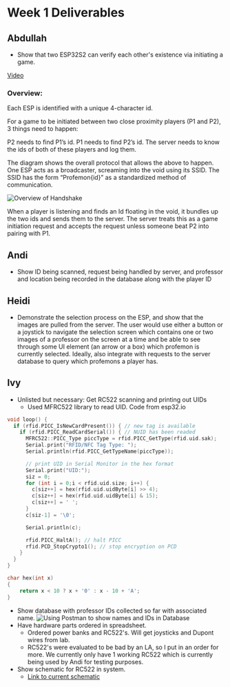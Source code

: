 # Week 1 Deliverables

## Abdullah

- Show that two ESP32S2 can verify each other's existence via initiating a game.

[Video](https://youtu.be/-b_8f32p_zI)

### Overview:

Each ESP is identified with a unique 4-character id.

For a game to be initiated between two close proximity players (P1 and P2), 3 things need to happen:

P2 needs to find P1’s id.
P1 needs to find P2’s id.
The server needs to know the ids of both of these players and log them.

The diagram shows the overall protocol that allows the above to happen. One ESP acts as a broadcaster, screaming into the void using its SSID. The SSID has the form “Profemon{id}” as a standardized method of communication.

![Overview of Handshake](https://imgur.com/BRl07R8)

When a player is listening and finds an Id floating in the void, it bundles up the two ids and sends them to the server. The server treats this as a game initiation request and accepts the request unless someone beat P2 into pairing with P1.

## Andi

- Show ID being scanned, request being handled by server, and professor and location being recorded in the database along with the player ID

## Heidi

- Demonstrate the selection process on the ESP, and show that the images are pulled from the server. The user would use either a button or a joystick to navigate the selection screen which contains one or two images of a professor on the screen at a time and be able to see through some UI element (an arrow or a box) which profemon is currently selected. Ideally, also integrate with requests to the server database to query which profemons a player has.

## Ivy

- Unlisted but necessary: Get RC522 scanning and printing out UIDs
  - Used MFRC522 library to read UID. Code from esp32.io

```cpp
void loop() {
  if (rfid.PICC_IsNewCardPresent()) { // new tag is available
    if (rfid.PICC_ReadCardSerial()) { // NUID has been readed
      MFRC522::PICC_Type piccType = rfid.PICC_GetType(rfid.uid.sak);
      Serial.print("RFID/NFC Tag Type: ");
      Serial.println(rfid.PICC_GetTypeName(piccType));

      // print UID in Serial Monitor in the hex format
      Serial.print("UID:");
      siz = 0;
      for (int i = 0;i < rfid.uid.size; i++) {
        c[siz++] = hex(rfid.uid.uidByte[i] >> 4);
        c[siz++] = hex(rfid.uid.uidByte[i] & 15);
        c[siz++] = ' ';
      }
      c[siz-1] = '\0';

      Serial.println(c);

      rfid.PICC_HaltA(); // halt PICC
      rfid.PCD_StopCrypto1(); // stop encryption on PCD
    }
  }
}

char hex(int x)
{
	return x < 10 ? x + '0' : x - 10 + 'A';
}
```

- Show database with professor IDs collected so far with associated name. ![Using Postman to show names and IDs in Database](http://g.recordit.co/OAIGbqmCWe.gif)
- Have hardware parts ordered in spreadsheet.
  - Ordered power banks and RC522's. Will get joysticks and Dupont wires from lab.
  - RC522's were evaluated to be bad by an LA, so I put in an order for more. We currently only have 1 working RC522 which is currently being used by Andi for testing purposes.
- Show schematic for RC522 in system.
  - [Link to current schematic](https://drive.google.com/file/d/1guy1b2j0ekgfu1Y9LPn_IptbRYLgjF4g/view?usp=sharing)
